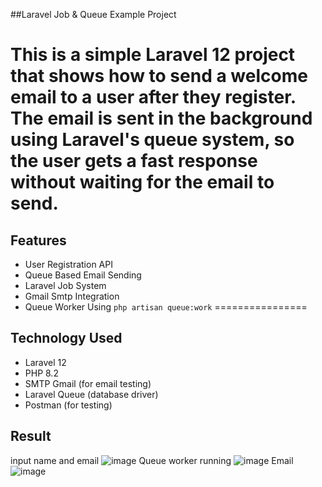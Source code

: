 ##Laravel Job & Queue Example Project

This is a simple Laravel 12 project that shows how to send a welcome email to a user after they register.
The email is sent in the background using Laravel's queue system, so the user gets a fast response without waiting for the email to send.
===========

## Features
- User Registration API
- Queue Based Email Sending
- Laravel Job System
- Gmail Smtp Integration
- Queue Worker Using `php artisan queue:work`
================

## Technology Used
- Laravel 12
- PHP 8.2
- SMTP Gmail (for email testing)
- Laravel Queue (database driver)
- Postman (for testing)

## Result
input name and email
![image](https://github.com/user-attachments/assets/06f71da9-3ae3-4c9e-b9c6-e5f1a9bcee6c)
Queue worker running
![image](https://github.com/user-attachments/assets/bdaed80b-6025-4ed3-993d-a404dc4874a4)
Email
![image](https://github.com/user-attachments/assets/17d8da41-72eb-4c3a-93c7-55ea7b658b3f)



